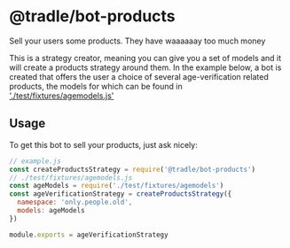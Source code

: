 
# @tradle/bot-products

Sell your users some products. They have waaaaaay too much money

This is a strategy creator, meaning you can give you a set of models and it will create a products strategy around them. In the example below, a bot is created that offers the user a choice of several age-verification related products, the models for which can be found in ['./test/fixtures/agemodels.js'](./test/fixtures/agemodels.js)

## Usage 

To get this bot to sell your products, just ask nicely:

```js
// example.js
const createProductsStrategy = require('@tradle/bot-products')
// ./test/fixtures/agemodels.js
const ageModels = require('./test/fixtures/agemodels')
const ageVerificationStrategy = createProductsStrategy({
  namespace: 'only.people.old',
  models: ageModels
})

module.exports = ageVerificationStrategy
```
